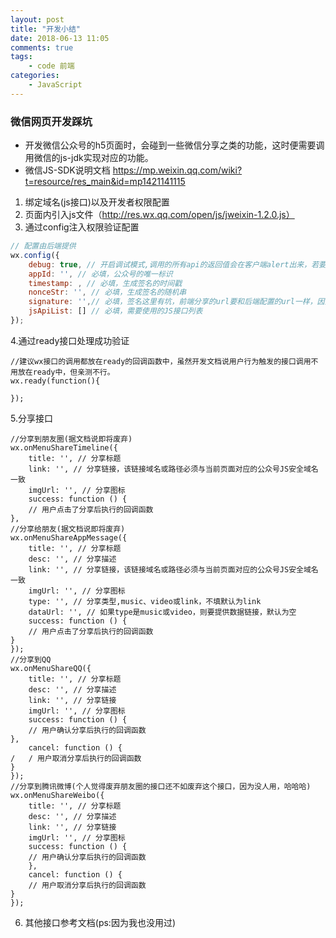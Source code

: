 ```yaml
---
layout: post
title: "开发小结"
date: 2018-06-13 11:05
comments: true
tags: 
	- code 前端 
categories:
	- JavaScript 
---
```

### 微信网页开发踩坑
+ 开发微信公众号的h5页面时，会碰到一些微信分享之类的功能，这时便需要调用微信的js-jdk实现对应的功能。
+ 微信JS-SDK说明文档 https://mp.weixin.qq.com/wiki?t=resource/res_main&id=mp1421141115


1. 绑定域名(js接口)以及开发者权限配置
2. 页面内引入js文件（http://res.wx.qq.com/open/js/jweixin-1.2.0.js）
3. 通过config注入权限验证配置
```javaScript
// 配置由后端提供
wx.config({
    debug: true, // 开启调试模式,调用的所有api的返回值会在客户端alert出来，若要查看传入的参数，可以在pc端打开，参数信息会通过log打出，仅在pc端时才会打印。
    appId: '', // 必填，公众号的唯一标识
    timestamp: , // 必填，生成签名的时间戳
    nonceStr: '', // 必填，生成签名的随机串
    signature: '',// 必填，签名这里有坑，前端分享的url要和后端配置的url一样，因为签名是由这个玩意生成的。
    jsApiList: [] // 必填，需要使用的JS接口列表
});
```
4.通过ready接口处理成功验证
```
//建议wx接口的调用都放在ready的回调函数中，虽然开发文档说用户行为触发的接口调用不用放在ready中，但亲测不行。
wx.ready(function(){
  
});
```
5.分享接口
```
//分享到朋友圈(据文档说即将废弃)
wx.onMenuShareTimeline({
    title: '', // 分享标题
    link: '', // 分享链接，该链接域名或路径必须与当前页面对应的公众号JS安全域名一致
    imgUrl: '', // 分享图标
    success: function () {
    // 用户点击了分享后执行的回调函数
},
//分享给朋友(据文档说即将废弃)
wx.onMenuShareAppMessage({
    title: '', // 分享标题
    desc: '', // 分享描述
    link: '', // 分享链接，该链接域名或路径必须与当前页面对应的公众号JS安全域名一致
    imgUrl: '', // 分享图标
    type: '', // 分享类型,music、video或link，不填默认为link
    dataUrl: '', // 如果type是music或video，则要提供数据链接，默认为空
    success: function () {
    // 用户点击了分享后执行的回调函数
}
});
//分享到QQ
wx.onMenuShareQQ({
    title: '', // 分享标题
    desc: '', // 分享描述
    link: '', // 分享链接
    imgUrl: '', // 分享图标
    success: function () {
    // 用户确认分享后执行的回调函数
},
    cancel: function () {
/   / 用户取消分享后执行的回调函数
}
});
//分享到腾讯微博(个人觉得废弃朋友圈的接口还不如废弃这个接口，因为没人用，哈哈哈)
wx.onMenuShareWeibo({
    title: '', // 分享标题
    desc: '', // 分享描述
    link: '', // 分享链接
    imgUrl: '', // 分享图标
    success: function () {
    // 用户确认分享后执行的回调函数
    },
    cancel: function () {
    // 用户取消分享后执行的回调函数
}
});

```
6. 其他接口参考文档(ps:因为我也没用过)

